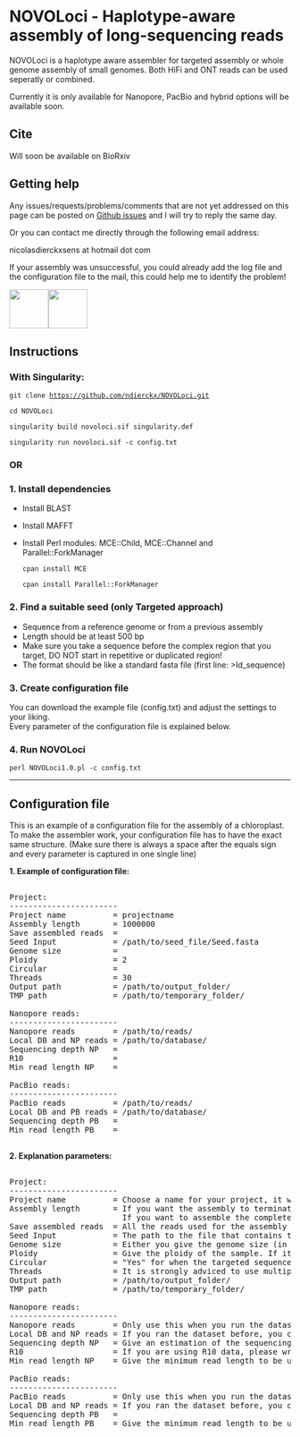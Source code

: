 # NOVOLoci - Haplotype-aware assembly of long-sequencing reads

NOVOLoci is a haplotype aware assembler for targeted assembly or whole genome assembly of small genomes.
Both HiFi and ONT reads can be used seperatly or combined.

Currently it is only available for Nanopore, PacBio and hybrid options will be available soon.

## Cite

Will soon be available on BioRxiv 

## Getting help

Any issues/requests/problems/comments that are not yet addressed on this page can be posted on [Github issues](https://github.com/ndierckx/NOVOLoci/issues) and I will try to reply the same day.

Or you can contact me directly through the following email address:

nicolasdierckxsens at hotmail dot com 

If your assembly was unsuccessful, you could already add the log file and the configuration file to the mail, this could help me to identify the problem!

<a href="https://gbiomed.kuleuven.be/english/cme/research/laboratories/laboratory-for-cytogenetics-and-genome-research/laboratory-for-cytogenetics-and-genome-research" target="_blank"><img border="0" src="https://upload.wikimedia.org/wikipedia/commons/thumb/4/49/KU_Leuven_logo.svg/768px-KU_Leuven_logo.svg.png" width=auto height="70"></a><a href="https://groups.oist.jp/grsu" target="_blank"><img border="0" src="https://upload.wikimedia.org/wikipedia/commons/thumb/e/ef/OIST_logo.png/1200px-OIST_logo.png" width=auto height="70"></a>


## Instructions

### With Singularity:

<code>git clone https://github.com/ndierckx/NOVOLoci.git</code>

<code>cd NOVOLoci</code>

<code>singularity build novoloci.sif singularity.def</code>

<code>singularity run novoloci.sif -c config.txt</code>

### OR

### 1. Install dependencies

- Install BLAST
- Install MAFFT
- Install Perl modules: MCE::Child, MCE::Channel and Parallel::ForkManager
  
  <code>cpan install MCE</code>
  
  <code>cpan install Parallel::ForkManager</code>
  
### 2. Find a suitable seed (only Targeted approach)

- Sequence from a reference genome or from a previous assembly
- Length should be at least 500 bp
- Make sure you take a sequence before the complex region that you target, DO NOT start in repetitive or duplicated region!
- The format should be like a standard fasta file (first line: >Id_sequence)

### 3. Create configuration file

You can download the example file (config.txt) and adjust the settings to your liking.  
Every parameter of the configuration file is explained below. 


### 4. Run NOVOLoci

<code>perl NOVOLoci1.0.pl -c config.txt</code>


----------------------------------------------------------------------------------------------------------

## Configuration file

This is an example of a configuration file for the assembly of a chloroplast.
To make the assembler work, your configuration file has to have the exact same structure.
(Make sure there is always a space after the equals sign and every parameter is captured in one single line)

**1. Example of configuration file:**

<pre>

Project:
-----------------------
Project name          = projectname
Assembly length       = 1000000
Save assembled reads  = 
Seed Input            = /path/to/seed_file/Seed.fasta
Genome size           =
Ploidy                = 2
Circular              =
Threads               = 30
Output path           = /path/to/output_folder/
TMP path              = /path/to/temporary_folder/

Nanopore reads:
-----------------------
Nanopore reads        = /path/to/reads/
Local DB and NP reads = /path/to/database/
Sequencing depth NP   = 
R10                   =
Min read length NP    =

PacBio reads:
-----------------------
PacBio reads          = /path/to/reads/
Local DB and PB reads = /path/to/database/
Sequencing depth PB   = 
Min read length PB    =

</pre>

**2. Explanation parameters:**
<pre>

Project:
-----------------------
Project name          = Choose a name for your project, it will be used for the output files.
Assembly length       = If you want the assembly to terminate after a certain length, you can give the desired length; 
                        If you want to assemble the complete dataset write: "WG"
Save assembled reads  = All the reads used for the assembly will be stored in seperate files (yes/no)
Seed Input            = The path to the file that contains the seed sequence.
Genome size           = Either you give the genome size (in Gbp) or you give the sequencing depth below.
Ploidy                = Give the ploidy of the sample. If it is a very heterozygous diploid species (>2%), you can give ploidy 1
Circular              = "Yes" for when the targeted sequence is circular, make sure to give an assembly length, it will try to circularize after reaching that length
Threads               = It is strongly adviced to use multiple cores for the assembly, give here the available cores
Output path           = /path/to/output_folder/
TMP path              = /path/to/temporary_folder/

Nanopore reads:
-----------------------
Nanopore reads        = Only use this when you run the dataset for the first time. 
Local DB and NP reads = If you ran the dataset before, you can give the path of the previous output folder to reuse the database
Sequencing depth NP   = Give an estimation of the sequencing depth
R10                   = If you are using R10 data, please write "yes" here
Min read length NP    = Give the minimum read length to be used in the assembly, (default: 1000)

PacBio reads:
-----------------------
PacBio reads          = Only use this when you run the dataset for the first time. 
Local DB and NP reads = If you ran the dataset before, you can give the path of the previous output folder to reuse the database
Sequencing depth PB   = 
Min read length PB    = Give the minimum read length to be used in the assembly, (default: 500)

</pre>
